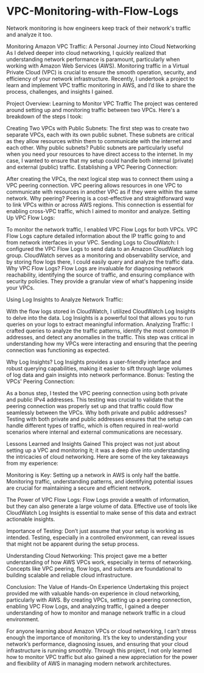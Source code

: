 # VPC-Monitoring-with-Flow-Logs
Network monitoring is how engineers keep track of their network's traffic and analyze it too.

Monitoring Amazon VPC Traffic: A Personal Journey into Cloud Networking
As I delved deeper into cloud networking, I quickly realized that understanding network performance is paramount, particularly when working with Amazon Web Services (AWS). Monitoring traffic in a Virtual Private Cloud (VPC) is crucial to ensure the smooth operation, security, and efficiency of your network infrastructure. Recently, I undertook a project to learn and implement VPC traffic monitoring in AWS, and I’d like to share the process, challenges, and insights I gained.

Project Overview: Learning to Monitor VPC Traffic
The project was centered around setting up and monitoring traffic between two VPCs. Here's a breakdown of the steps I took:

Creating Two VPCs with Public Subnets:
The first step was to create two separate VPCs, each with its own public subnet. These subnets are critical as they allow resources within them to communicate with the internet and each other.
Why public subnets? Public subnets are particularly useful when you need your resources to have direct access to the internet. In my case, I wanted to ensure that my setup could handle both internal (private) and external (public) traffic.
Establishing a VPC Peering Connection:

After creating the VPCs, the next logical step was to connect them using a VPC peering connection. VPC peering allows resources in one VPC to communicate with resources in another VPC as if they were within the same network.
Why peering? Peering is a cost-effective and straightforward way to link VPCs within or across AWS regions. This connection is essential for enabling cross-VPC traffic, which I aimed to monitor and analyze.
Setting Up VPC Flow Logs:

To monitor the network traffic, I enabled VPC Flow Logs for both VPCs. VPC Flow Logs capture detailed information about the IP traffic going to and from network interfaces in your VPC.
Sending Logs to CloudWatch: I configured the VPC Flow Logs to send data to an Amazon CloudWatch log group. CloudWatch serves as a monitoring and observability service, and by storing flow logs there, I could easily query and analyze the traffic data.
Why VPC Flow Logs? Flow Logs are invaluable for diagnosing network reachability, identifying the source of traffic, and ensuring compliance with security policies. They provide a granular view of what's happening inside your VPCs.

Using Log Insights to Analyze Network Traffic:

With the flow logs stored in CloudWatch, I utilized CloudWatch Log Insights to delve into the data. Log Insights is a powerful tool that allows you to run queries on your logs to extract meaningful information.
Analyzing Traffic: I crafted queries to analyze the traffic patterns, identify the most common IP addresses, and detect any anomalies in the traffic. This step was critical in understanding how my VPCs were interacting and ensuring that the peering connection was functioning as expected.

Why Log Insights? Log Insights provides a user-friendly interface and robust querying capabilities, making it easier to sift through large volumes of log data and gain insights into network performance.
Bonus: Testing the VPCs' Peering Connection:

As a bonus step, I tested the VPC peering connection using both private and public IPv4 addresses. This testing was crucial to validate that the peering connection was properly set up and that traffic could flow seamlessly between the VPCs.
Why both private and public addresses? Testing with both private and public addresses ensures that the setup can handle different types of traffic, which is often required in real-world scenarios where internal and external communications are necessary.

Lessons Learned and Insights Gained
This project was not just about setting up a VPC and monitoring it; it was a deep dive into understanding the intricacies of cloud networking. Here are some of the key takeaways from my experience:

Monitoring is Key: Setting up a network in AWS is only half the battle. Monitoring traffic, understanding patterns, and identifying potential issues are crucial for maintaining a secure and efficient network.

The Power of VPC Flow Logs: Flow Logs provide a wealth of information, but they can also generate a large volume of data. Effective use of tools like CloudWatch Log Insights is essential to make sense of this data and extract actionable insights.

Importance of Testing: Don’t just assume that your setup is working as intended. Testing, especially in a controlled environment, can reveal issues that might not be apparent during the setup process.

Understanding Cloud Networking: This project gave me a better understanding of how AWS VPCs work, especially in terms of networking. Concepts like VPC peering, flow logs, and subnets are foundational to building scalable and reliable cloud infrastructure.

Conclusion: The Value of Hands-On Experience
Undertaking this project provided me with valuable hands-on experience in cloud networking, particularly with AWS. By creating VPCs, setting up a peering connection, enabling VPC Flow Logs, and analyzing traffic, I gained a deeper understanding of how to monitor and manage network traffic in a cloud environment.

For anyone learning about Amazon VPCs or cloud networking, I can’t stress enough the importance of monitoring. It’s the key to understanding your network’s performance, diagnosing issues, and ensuring that your cloud infrastructure is running smoothly. Through this project, I not only learned how to monitor VPC traffic but also gained a new appreciation for the power and flexibility of AWS in managing modern network architectures.
